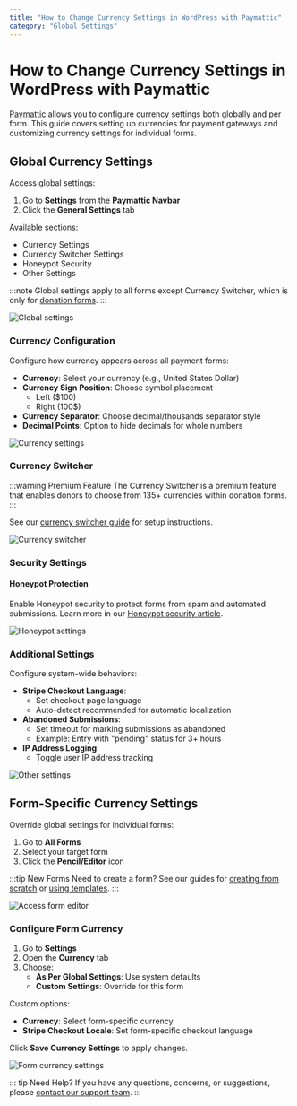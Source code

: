 ```yaml
---
title: "How to Change Currency Settings in WordPress with Paymattic"
category: "Global Settings"
---
```


# How to Change Currency Settings in WordPress with Paymattic

[Paymattic](https://paymattic.com/) allows you to configure currency settings both globally and per form. This guide covers setting up currencies for payment gateways and customizing currency settings for individual forms.

## Global Currency Settings

Access global settings:

1. Go to **Settings** from the **Paymattic Navbar**
2. Click the **General Settings** tab

Available sections:
- Currency Settings
- Currency Switcher Settings
- Honeypot Security
- Other Settings

:::note
Global settings apply to all forms except Currency Switcher, which is only for [donation forms](/simple-form-templates).
:::

![Global settings](/images/global-settings/how-to-change-currency-settings-in-wordpress-with-paymattic/General-Settings-under-Global-Settings--scaled.webp)

### Currency Configuration

Configure how currency appears across all payment forms:

- **Currency**: Select your currency (e.g., United States Dollar)
- **Currency Sign Position**: Choose symbol placement
  - Left ($100)
  - Right (100$)
- **Currency Separator**: Choose decimal/thousands separator style
- **Decimal Points**: Option to hide decimals for whole numbers

![Currency settings](/images/global-settings/how-to-change-currency-settings-in-wordpress-with-paymattic/Currency-Settings.webp)

### Currency Switcher

:::warning Premium Feature
The Currency Switcher is a premium feature that enables donors to choose from 135+ currencies within donation forms.
:::

See our [currency switcher guide](/add-currency-switcher-in-wordpress-form) for setup instructions.

![Currency switcher](/images/global-settings/how-to-change-currency-settings-in-wordpress-with-paymattic/Currency-Switcher-Settings.webp)

### Security Settings

#### Honeypot Protection

Enable Honeypot security to protect forms from spam and automated submissions. Learn more in our [Honeypot security article](https://paymattic.com/honeypot-in-cyber-security/#what-is-honeypot-security).

![Honeypot settings](/images/global-settings/how-to-change-currency-settings-in-wordpress-with-paymattic/Honeypot-Security.webp)

### Additional Settings

Configure system-wide behaviors:

- **Stripe Checkout Language**:
  - Set checkout page language
  - Auto-detect recommended for automatic localization
- **Abandoned Submissions**:
  - Set timeout for marking submissions as abandoned
  - Example: Entry with "pending" status for 3+ hours
- **IP Address Logging**:
  - Toggle user IP address tracking

![Other settings](/images/global-settings/how-to-change-currency-settings-in-wordpress-with-paymattic/Other-Settings.webp)

## Form-Specific Currency Settings

Override global settings for individual forms:

1. Go to **All Forms**
2. Select your target form
3. Click the **Pencil/Editor** icon

:::tip New Forms
Need to create a form? See our guides for [creating from scratch](/how-to-create-a-form-from-scratch-with-paymattic) or [using templates](/simple-form-templates).
:::

![Access form editor](/images/global-settings/how-to-change-currency-settings-in-wordpress-with-paymattic/All-Forms-sction--scaled.webp)

### Configure Form Currency

1. Go to **Settings**
2. Open the **Currency** tab
3. Choose:
   - **As Per Global Settings**: Use system defaults
   - **Custom Settings**: Override for this form

Custom options:
- **Currency**: Select form-specific currency
- **Stripe Checkout Locale**: Set form-specific checkout language

Click **Save Currency Settings** to apply changes.

![Form currency settings](/images/global-settings/how-to-change-currency-settings-in-wordpress-with-paymattic/Settings-of-a-specific-form-Currency-Custom-Settings--scaled.webp)

::: tip Need Help?
If you have any questions, concerns, or suggestions, please [contact our support team](https://wpmanageninja.com/support-tickets/).
:::